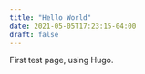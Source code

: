 ```yaml
---
title: "Hello World"
date: 2021-05-05T17:23:15-04:00
draft: false
---
```


First test page, using Hugo. 

